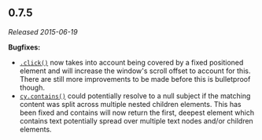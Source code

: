 ## 0.7.5

_Released 2015-06-19_

**Bugfixes:**

- [`.click()`](/api/commands/click) now takes into account being covered by a
  fixed positioned element and will increase the window's scroll offset to
  account for this. There are still more improvements to be made before this is
  bulletproof though.
- [`cy.contains()`](/api/commands/contains) could potentially resolve to a null
  subject if the matching content was split across multiple nested children
  elements. This has been fixed and contains will now return the first, deepest
  element which contains text potentially spread over multiple text nodes and/or
  children elements.
